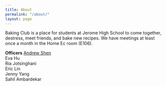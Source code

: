 ```yaml
---
title: About
permalink: "/about/"
layout: page
---
```


Baking Club is a place for students at Jerome High School to come together, destress, meet friends, and bake new recipes. We have meetings at least once a month in the Home Ec room (E106). 

**Officers**
[Andrew Shen
](mailto:19shen_andrew@dublinstudents.net)   
Eva Hu   
Ria Jotsinghani   
Eric Lin   
Jenny Yang   
Sahil Ambardekar